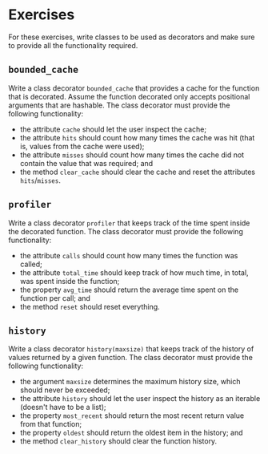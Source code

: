 # Exercises

For these exercises, write classes to be used as decorators and make sure to provide all the functionality required.

## `bounded_cache`

Write a class decorator `bounded_cache` that provides a cache for the function that is decorated.
Assume the function decorated only accepts positional arguments that are hashable.
The class decorator must provide the following functionality:

 - the attribute `cache` should let the user inspect the cache;
 - the attribute `hits` should count how many times the cache was hit (that is, values from the cache were used);
 - the attribute `misses` should count how many times the cache did not contain the value that was required; and
 - the method `clear_cache` should clear the cache and reset the attributes `hits`/`misses`.

## `profiler`

Write a class decorator `profiler` that keeps track of the time spent inside the decorated function.
The class decorator must provide the following functionality:

 - the attribute `calls` should count how many times the function was called;
 - the attribute `total_time` should keep track of how much time, in total, was spent inside the function;
 - the property `avg_time` should return the average time spent on the function per call; and
 - the method `reset` should reset everything.

## `history`

Write a class decorator `history(maxsize)` that keeps track of the history of values returned by a given function.
The class decorator must provide the following functionality:

 - the argument `maxsize` determines the maximum history size, which should never be exceeded;
 - the attribute `history` should let the user inspect the history as an iterable (doesn't have to be a list);
 - the property `most_recent` should return the most recent return value from that function;
 - the property `oldest` should return the oldest item in the history; and
 - the method `clear_history` should clear the function history.

